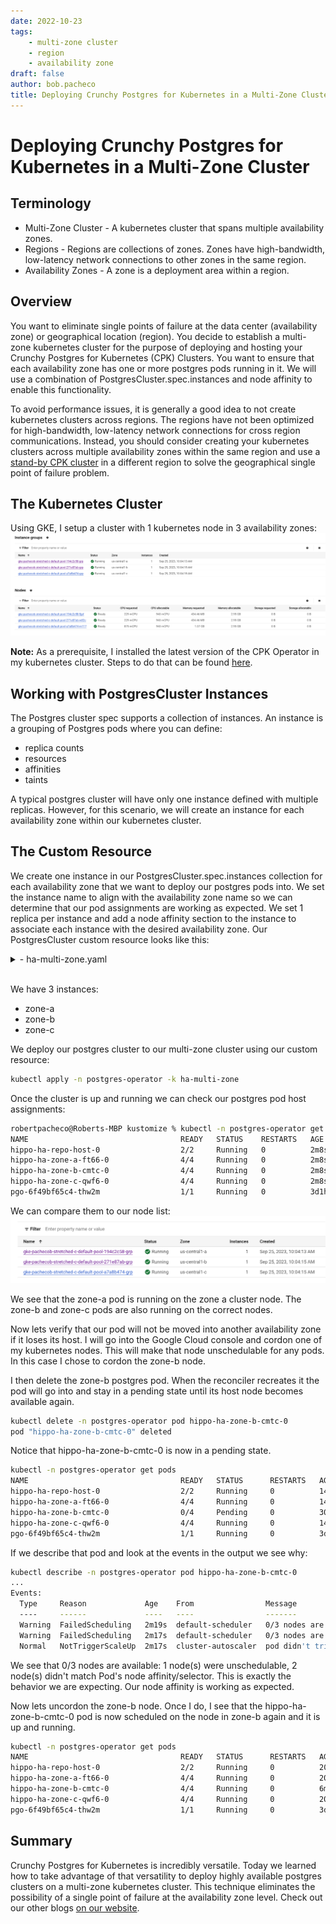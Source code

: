```yaml
---
date: 2022-10-23
tags:
    - multi-zone cluster
    - region
    - availability zone
draft: false
author: bob.pacheco
title: Deploying Crunchy Postgres for Kubernetes in a Multi-Zone Cluster
---
```

# Deploying Crunchy Postgres for Kubernetes in a Multi-Zone Cluster

## Terminology
* Multi-Zone Cluster - A kubernetes cluster that spans multiple availability zones.
* Regions - Regions are collections of zones. Zones have high-bandwidth, low-latency network connections to other zones in the same region.
* Availability Zones - A zone is a deployment area within a region.

## Overview
You want to eliminate single points of failure at the data center (availability zone) or geographical location (region).  You decide to establish a multi-zone kubernetes cluster for the purpose of deploying and hosting your Crunchy Postgres for Kubernetes (CPK) Clusters.  You want to ensure that each availability zone has one or more postgres pods running in it.  We will use a combination of PostgresCluster.spec.instances and node affinity to enable this functionality.

To avoid performance issues, it is generally a good idea to not create kubernetes clusters across regions.  The regions have not been optimized for high-bandwidth, low-latency network connections for cross region communications.  Instead, you should consider creating your kubernetes clusters across multiple availability zones within the same region and use a [stand-by CPK cluster](https://access.crunchydata.com/documentation/postgres-operator/latest/architecture/disaster-recovery) in a different region to solve the geographical single point of failure problem.

## The Kubernetes Cluster
Using GKE, I setup a cluster with 1 kubernetes node in 3 availability zones:
![multi-zone-nodes](images/%20multi-zone-k8s-nodes.png)

**Note:** As a prerequisite, I installed the latest version of the CPK Operator in my kubernetes cluster.  Steps to do that can be found [here](https://access.crunchydata.com/documentation/postgres-operator/latest/quickstart).  

## Working with PostgresCluster Instances
The Postgres cluster spec supports a collection of instances.  An instance is a grouping of Postgres pods where you can define:

* replica counts
* resources
* affinities
* taints

A typical postgres cluster will have only one instance defined with multiple replicas.  However, for this scenario, we will create an instance for each availability zone within our kubernetes cluster.

## The Custom Resource
We create one instance in our PostgresCluster.spec.instances collection for each availability zone that we want to deploy our postgres pods into.  We set the instance name to align with the availability zone name so we can determine that our pod assignments are working as expected.  We set 1 replica per instance and add a node affinity section to the instance to associate each instance with the desired availability zone.  Our PostgresCluster custom resource looks like this:


<details><summary>- ha-multi-zone.yaml</summary>

```yaml
apiVersion: postgres-operator.crunchydata.com/v1beta1
kind: PostgresCluster
metadata:
  name: hippo-ha
spec:
  image: registry.crunchydata.com/crunchydata/crunchy-postgres:ubi8-15.4-0
  imagePullSecrets:
  - name: crunchyreg
  postgresVersion: 15
  instances:
    - name: zone-a
      replicas: 1
      dataVolumeClaimSpec:
        accessModes:
        - "ReadWriteOnce"
        resources:
          requests:
            storage: 1Gi
      affinity:
        podAntiAffinity:
          preferredDuringSchedulingIgnoredDuringExecution:
          - weight: 1
            podAffinityTerm:
              topologyKey: kubernetes.io/hostname
              labelSelector:
                matchLabels:
                  postgres-operator.crunchydata.com/cluster: hippo-ha
                  postgres-operator.crunchydata.com/instance-set: zone-a
        nodeAffinity:
          requiredDuringSchedulingIgnoredDuringExecution:
            nodeSelectorTerms:
            - matchExpressions:
              - key: topology.kubernetes.io/zone
                operator: In
                values:
                - us-central1-a
    - name: zone-b
      replicas: 1
      dataVolumeClaimSpec:
        accessModes:
        - "ReadWriteOnce"
        resources:
          requests:
            storage: 1Gi
      affinity:
        podAntiAffinity:
          preferredDuringSchedulingIgnoredDuringExecution:
          - weight: 1
            podAffinityTerm:
              topologyKey: kubernetes.io/hostname
              labelSelector:
                matchLabels:
                  postgres-operator.crunchydata.com/cluster: hippo-ha
                  postgres-operator.crunchydata.com/instance-set: zone-b
        nodeAffinity:
          requiredDuringSchedulingIgnoredDuringExecution:
            nodeSelectorTerms:
            - matchExpressions:
              - key: topology.kubernetes.io/zone
                operator: In
                values:
                - us-central1-b
    - name: zone-c
      replicas: 1
      dataVolumeClaimSpec:
        accessModes:
        - "ReadWriteOnce"
        resources:
          requests:
            storage: 1Gi
      affinity:
        podAntiAffinity:
          preferredDuringSchedulingIgnoredDuringExecution:
          - weight: 1
            podAffinityTerm:
              topologyKey: kubernetes.io/hostname
              labelSelector:
                matchLabels:
                  postgres-operator.crunchydata.com/cluster: hippo-ha
                  postgres-operator.crunchydata.com/instance-set: zone-c
        nodeAffinity:
          requiredDuringSchedulingIgnoredDuringExecution:
            nodeSelectorTerms:
            - matchExpressions:
              - key: topology.kubernetes.io/zone
                operator: In
                values:
                - us-central1-c
  backups:
    pgbackrest:
      image: registry.crunchydata.com/crunchydata/crunchy-pgbackrest:ubi8-2.47-0
      repos:
      - name: repo1
        volume:
          volumeClaimSpec:
            accessModes:
            - "ReadWriteOnce"
            resources:
              requests:
                storage: 1Gi
```

</details>
</br>


We have 3 instances:
* zone-a
* zone-b
* zone-c

We deploy our postgres cluster to our multi-zone cluster using our custom resource:

```bash
kubectl apply -n postgres-operator -k ha-multi-zone
```
Once the cluster is up and running we can check our postgres pod host assignments:

```bash
robertpacheco@Roberts-MBP kustomize % kubectl -n postgres-operator get po -o wide
NAME                                  READY   STATUS    RESTARTS   AGE    IP           NODE                                                  NOMINATED NODE   READINESS GATES
hippo-ha-repo-host-0                  2/2     Running   0          2m8s   10.36.0.5    gke-pachecob-multi-zone-c-default-pool-194c2c58-5jpf   <none>           <none>
hippo-ha-zone-a-ft66-0                4/4     Running   0          2m8s   10.36.0.4    gke-pachecob-multi-zone-c-default-pool-194c2c58-5jpf   <none>           <none>
hippo-ha-zone-b-cmtc-0                4/4     Running   0          2m8s   10.36.2.4    gke-pachecob-multi-zone-c-default-pool-271e87ab-w82c   <none>           <none>
hippo-ha-zone-c-qwf6-0                4/4     Running   0          2m8s   10.36.1.17   gke-pachecob-multi-zone-c-default-pool-a7a8b474-m117   <none>           <none>
pgo-6f49bf65c4-thw2m                  1/1     Running   0          3d1h   10.36.1.10   gke-pachecob-multi-zone-c-default-pool-a7a8b474-m117   <none>           <none>
```

We can compare them to our node list:
![node-list](images/node-list.png)

We see that the zone-a pod is running on the zone a cluster node.  The zone-b and zone-c pods are also running on the correct nodes.

Now lets verify that our pod will not be moved into another availability zone if it loses its host.  I will go into the Google Cloud console and cordon one of my kubernetes nodes.  This will make that node unschedulable for any pods.  In this case I chose to cordon the zone-b node.

I then delete the zone-b postgres pod.  When the reconciler recreates it the pod will go into and stay in a pending state until its host node becomes available again.

```bash
kubectl delete -n postgres-operator pod hippo-ha-zone-b-cmtc-0
pod "hippo-ha-zone-b-cmtc-0" deleted
```
Notice that hippo-ha-zone-b-cmtc-0 is now in a pending state.

```bash
kubectl -n postgres-operator get pods
NAME                                  READY   STATUS      RESTARTS   AGE
hippo-ha-repo-host-0                  2/2     Running     0          14m
hippo-ha-zone-a-ft66-0                4/4     Running     0          14m
hippo-ha-zone-b-cmtc-0                0/4     Pending     0          30s
hippo-ha-zone-c-qwf6-0                4/4     Running     0          14m
pgo-6f49bf65c4-thw2m                  1/1     Running     0          3d1h
```

If we describe that pod and look at the events in the output we see why:

```bash
kubectl describe -n postgres-operator pod hippo-ha-zone-b-cmtc-0
...
Events:
  Type     Reason             Age    From                Message
  ----     ------             ----   ----                -------
  Warning  FailedScheduling   2m19s  default-scheduler   0/3 nodes are available: 1 node(s) were unschedulable, 2 node(s) didn't match Pod's node affinity/selector. preemption: 0/3 nodes are available: 3 Preemption is not helpful for scheduling..
  Warning  FailedScheduling   2m17s  default-scheduler   0/3 nodes are available: 1 node(s) were unschedulable, 2 node(s) didn't match Pod's node affinity/selector. preemption: 0/3 nodes are available: 3 Preemption is not helpful for scheduling..
  Normal   NotTriggerScaleUp  2m17s  cluster-autoscaler  pod didn't trigger scale-up:
```

We see that 0/3 nodes are available: 1 node(s) were unschedulable, 2 node(s) didn't match Pod's node affinity/selector.  This is exactly the behavior we are expecting.  Our node affinity is working as expected.

Now lets uncordon the zone-b node.  Once I do, I see that the hippo-ha-zone-b-cmtc-0 pod is now scheduled on the node in zone-b again and it is up and running.

```bash
kubectl -n postgres-operator get pods
NAME                                  READY   STATUS      RESTARTS   AGE
hippo-ha-repo-host-0                  2/2     Running     0          20m
hippo-ha-zone-a-ft66-0                4/4     Running     0          20m
hippo-ha-zone-b-cmtc-0                4/4     Running     0          6m22s
hippo-ha-zone-c-qwf6-0                4/4     Running     0          20m
pgo-6f49bf65c4-thw2m                  1/1     Running     0          3d1h
```

## Summary
Crunchy Postgres for Kubernetes is incredibly versatile.  Today we learned how to take advantage of that versatility to deploy highly available postgres clusters on a multi-zone kubernetes cluster.  This technique eliminates the possibility of a single point of failure at the availability zone level.  Check out our other blogs [on our website](https://www.crunchydata.com/blog).